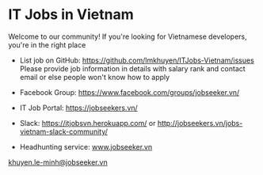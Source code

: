 # IT Jobs in Vietnam

Welcome to our community!
If you're looking for Vietnamese developers, you're in the right place

* List job on GitHub:
https://github.com/lmkhuyen/ITJobs-Vietnam/issues
Please provide job information in details with salary rank and contact email
or else people won't know how to apply


* Facebook Group: https://www.facebook.com/groups/jobseeker.vn/
* IT Job Portal: https://jobseekers.vn/
* Slack: https://itjobsvn.herokuapp.com/ or http://jobseekers.vn/jobs-vietnam-slack-community/

* Headhunting service: www.jobseeker.vn 

khuyen.le-minh@jobseeker.vn 

